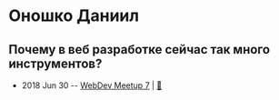# Оношко Даниил

## Почему в веб разработке сейчас так много инструментов?
- 2018 Jun 30 -- [WebDev Meetup 7](https://www.youtube.com/watch?v=mSp4Low8Gik)  | [:notebook:](https://docs.google.com/presentation/d/1hCjPFu4Z1Nq0P9fIhsnv-3GTeUmWpqWm93XNzHBzvnA/edit)  
